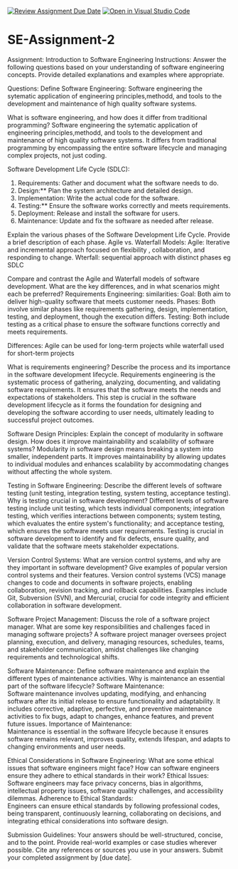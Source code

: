 [![Review Assignment Due Date](https://classroom.github.com/assets/deadline-readme-button-24ddc0f5d75046c5622901739e7c5dd533143b0c8e959d652212380cedb1ea36.svg)](https://classroom.github.com/a/-ucQIGTc)
[![Open in Visual Studio Code](https://classroom.github.com/assets/open-in-vscode-718a45dd9cf7e7f842a935f5ebbe5719a5e09af4491e668f4dbf3b35d5cca122.svg)](https://classroom.github.com/online_ide?assignment_repo_id=15235112&assignment_repo_type=AssignmentRepo)
# SE-Assignment-2
Assignment: Introduction to Software Engineering
Instructions:
Answer the following questions based on your understanding of software engineering concepts. Provide detailed explanations and examples where appropriate.

Questions:
Define Software Engineering: 
Software engineering the sytematic application of engineering principles,methodd, and tools to the development and maintenance of high quality software systems.

What is software engineering, and how does it differ from traditional programming?
Software engineering the sytematic application of engineering principles,methodd, and tools to the development and maintenance of high quality software systems. It differs from traditional programming by encompassing the entire software lifecycle and managing complex projects, not just coding.

Software Development Life Cycle (SDLC):
1. Requirements: Gather and document what the software needs to do.
2. Design:** Plan the system architecture and detailed design.
3. Implementation: Write the actual code for the software.
4. Testing:** Ensure the software works correctly and meets requirements.
5. Deployment: Release and install the software for users.
6. Maintenance: Update and fix the software as needed after release.

Explain the various phases of the Software Development Life Cycle. Provide a brief description of each phase.
Agile vs. Waterfall Models:
Agile: Iterative and incremental approach focused on flexibility , collaboration, and responding to change.
Wterfall: sequential approach with distinct phases eg SDLC

Compare and contrast the Agile and Waterfall models of software development. What are the key differences, and in what scenarios might each be preferred?
Requirements Engineering:
similarities:
Goal: Both aim to deliver high-quality software that meets customer needs.
Phases: Both involve similar phases like requirements gathering, design, implementation, testing, and deployment, though the execution differs.
Testing: Both include testing as a critical phase to ensure the software functions correctly and meets requirements.

Differences:
Agile can be used for long-term projects while waterfall used for short-term projects

What is requirements engineering? Describe the process and its importance in the software development lifecycle.
Requirements engineering is the systematic process of gathering, analyzing, documenting, and validating software requirements. It ensures that the software meets the needs and expectations of stakeholders. This step is crucial in the software development lifecycle as it forms the foundation for designing and developing the software according to user needs, ultimately leading to successful project outcomes.

Software Design Principles:
Explain the concept of modularity in software design. How does it improve maintainability and scalability of software systems?
Modularity in software design means breaking a system into smaller, independent parts. It improves maintainability by allowing updates to individual modules and enhances scalability by accommodating changes without affecting the whole system.


Testing in Software Engineering:
Describe the different levels of software testing (unit testing, integration testing, system testing, acceptance testing). Why is testing crucial in software development?
Different levels of software testing include unit testing, which tests individual components; integration testing, which verifies interactions between components; system testing, which evaluates the entire system's functionality; and acceptance testing, which ensures the software meets user requirements. Testing is crucial in software development to identify and fix defects, ensure quality, and validate that the software meets stakeholder expectations.


Version Control Systems:
What are version control systems, and why are they important in software development? Give examples of popular version control systems and their features.
Version control systems (VCS) manage changes to code and documents in software projects, enabling collaboration, revision tracking, and rollback capabilities. Examples include Git, Subversion (SVN), and Mercurial, crucial for code integrity and efficient collaboration in software development.

Software Project Management:
Discuss the role of a software project manager. What are some key responsibilities and challenges faced in managing software projects?
A software project manager oversees project planning, execution, and delivery, managing resources, schedules, teams, and stakeholder communication, amidst challenges like changing requirements and technological shifts.

Software Maintenance:
Define software maintenance and explain the different types of maintenance activities. Why is maintenance an essential part of the software lifecycle?
Software Maintenance:  
Software maintenance involves updating, modifying, and enhancing software after its initial release to ensure functionality and adaptability. It includes corrective, adaptive, perfective, and preventive maintenance activities to fix bugs, adapt to changes, enhance features, and prevent future issues.
Importance of Maintenance:  
Maintenance is essential in the software lifecycle because it ensures software remains relevant, improves quality, extends lifespan, and adapts to changing environments and user needs.

Ethical Considerations in Software Engineering:
What are some ethical issues that software engineers might face? How can software engineers ensure they adhere to ethical standards in their work?
Ethical Issues:
Software engineers may face privacy concerns, bias in algorithms, intellectual property issues, software quality challenges, and accessibility dilemmas.
Adherence to Ethical Standards:  
Engineers can ensure ethical standards by following professional codes, being transparent, continuously learning, collaborating on decisions, and integrating ethical considerations into software design.


Submission Guidelines:
Your answers should be well-structured, concise, and to the point.
Provide real-world examples or case studies wherever possible.
Cite any references or sources you use in your answers.
Submit your completed assignment by [due date].
